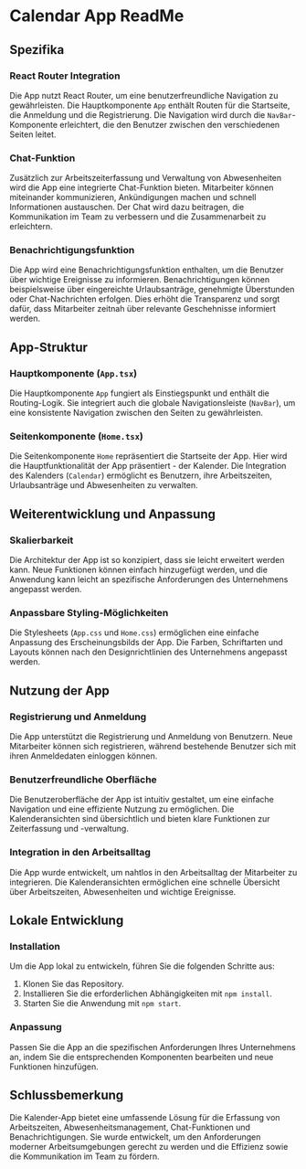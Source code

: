 # Calendar App ReadMe

## Spezifika

### React Router Integration
Die App nutzt React Router, um eine benutzerfreundliche Navigation zu gewährleisten. Die Hauptkomponente `App` enthält Routen für die Startseite, die Anmeldung und die Registrierung. Die Navigation wird durch die `NavBar`-Komponente erleichtert, die den Benutzer zwischen den verschiedenen Seiten leitet.

### Chat-Funktion
Zusätzlich zur Arbeitszeiterfassung und Verwaltung von Abwesenheiten wird die App eine integrierte Chat-Funktion bieten. Mitarbeiter können miteinander kommunizieren, Ankündigungen machen und schnell Informationen austauschen. Der Chat wird dazu beitragen, die Kommunikation im Team zu verbessern und die Zusammenarbeit zu erleichtern.

### Benachrichtigungsfunktion
Die App wird eine Benachrichtigungsfunktion enthalten, um die Benutzer über wichtige Ereignisse zu informieren. Benachrichtigungen können beispielsweise über eingereichte Urlaubsanträge, genehmigte Überstunden oder Chat-Nachrichten erfolgen. Dies erhöht die Transparenz und sorgt dafür, dass Mitarbeiter zeitnah über relevante Geschehnisse informiert werden.

## App-Struktur

### Hauptkomponente (`App.tsx`)
Die Hauptkomponente `App` fungiert als Einstiegspunkt und enthält die Routing-Logik. Sie integriert auch die globale Navigationsleiste (`NavBar`), um eine konsistente Navigation zwischen den Seiten zu gewährleisten.

### Seitenkomponente (`Home.tsx`)
Die Seitenkomponente `Home` repräsentiert die Startseite der App. Hier wird die Hauptfunktionalität der App präsentiert - der Kalender. Die Integration des Kalenders (`Calendar`) ermöglicht es Benutzern, ihre Arbeitszeiten, Urlaubsanträge und Abwesenheiten zu verwalten.

## Weiterentwicklung und Anpassung

### Skalierbarkeit
Die Architektur der App ist so konzipiert, dass sie leicht erweitert werden kann. Neue Funktionen können einfach hinzugefügt werden, und die Anwendung kann leicht an spezifische Anforderungen des Unternehmens angepasst werden.

### Anpassbare Styling-Möglichkeiten
Die Stylesheets (`App.css` und `Home.css`) ermöglichen eine einfache Anpassung des Erscheinungsbilds der App. Die Farben, Schriftarten und Layouts können nach den Designrichtlinien des Unternehmens angepasst werden.

## Nutzung der App

### Registrierung und Anmeldung
Die App unterstützt die Registrierung und Anmeldung von Benutzern. Neue Mitarbeiter können sich registrieren, während bestehende Benutzer sich mit ihren Anmeldedaten einloggen können.

### Benutzerfreundliche Oberfläche
Die Benutzeroberfläche der App ist intuitiv gestaltet, um eine einfache Navigation und eine effiziente Nutzung zu ermöglichen. Die Kalenderansichten sind übersichtlich und bieten klare Funktionen zur Zeiterfassung und -verwaltung.

### Integration in den Arbeitsalltag
Die App wurde entwickelt, um nahtlos in den Arbeitsalltag der Mitarbeiter zu integrieren. Die Kalenderansichten ermöglichen eine schnelle Übersicht über Arbeitszeiten, Abwesenheiten und wichtige Ereignisse.

## Lokale Entwicklung

### Installation
Um die App lokal zu entwickeln, führen Sie die folgenden Schritte aus:
1. Klonen Sie das Repository.
2. Installieren Sie die erforderlichen Abhängigkeiten mit `npm install`.
3. Starten Sie die Anwendung mit `npm start`.

### Anpassung
Passen Sie die App an die spezifischen Anforderungen Ihres Unternehmens an, indem Sie die entsprechenden Komponenten bearbeiten und neue Funktionen hinzufügen.

## Schlussbemerkung

Die Kalender-App bietet eine umfassende Lösung für die Erfassung von Arbeitszeiten, Abwesenheitsmanagement, Chat-Funktionen und Benachrichtigungen. Sie wurde entwickelt, um den Anforderungen moderner Arbeitsumgebungen gerecht zu werden und die Effizienz sowie die Kommunikation im Team zu fördern.
